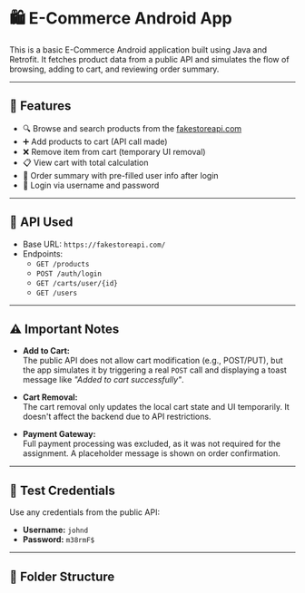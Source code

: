 # 🛍️ E-Commerce Android App

This is a basic E-Commerce Android application built using Java and Retrofit. It fetches product data from a public API and simulates the flow of browsing, adding to cart, and reviewing order summary.

---

## 📱 Features

- 🔍 Browse and search products from the [fakestoreapi.com](https://fakestoreapi.com/)
- ➕ Add products to cart (API call made)
- ❌ Remove item from cart (temporary UI removal)
- 📋 View cart with total calculation
- 🧾 Order summary with pre-filled user info after login
- 👤 Login via username and password

---

## 🔗 API Used

- Base URL: `https://fakestoreapi.com/`
- Endpoints:
  - `GET /products`
  - `POST /auth/login`
  - `GET /carts/user/{id}`
  - `GET /users`

---

## ⚠️ Important Notes

- **Add to Cart:**  
  The public API does not allow cart modification (e.g., POST/PUT), but the app simulates it by triggering a real `POST` call and displaying a toast message like _"Added to cart successfully"_.

- **Cart Removal:**  
  The cart removal only updates the local cart state and UI temporarily. It doesn't affect the backend due to API restrictions.

- **Payment Gateway:**  
  Full payment processing was excluded, as it was not required for the assignment. A placeholder message is shown on order confirmation.

---

## 🧪 Test Credentials

Use any credentials from the public API:
- **Username:** `johnd`
- **Password:** `m38rmF$`

---

## 📁 Folder Structure

